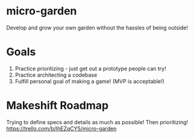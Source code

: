 # micro-garden
Develop and grow your own garden without the hassles of being outside! 

# Goals
1) Practice prioritizing - just get out a prototype people can try!
2) Practice architecting a codebase
3) Fulfill personal goal of making a game! (MVP is acceptable!)

# Makeshift Roadmap
Trying to define specs and details as much as possible! Then prioritizing!
https://trello.com/b/lhEZqCY5/micro-garden
